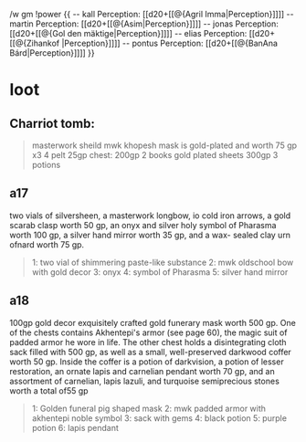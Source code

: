 /w gm !power {{ 
-- kall Perception: [[d20+[[@{Agril Imma|Perception}]]]]
-- martin Perception: [[d20+[[@{Asim|Perception}]]]]
-- jonas Perception: [[d20+[[@{Gol den mäktige|Perception}]]]]
-- elias Perception: [[d20+[[@{Zihankof |Perception}]]]]
-- pontus Perception: [[d20+[[@{BanAna Bárd|Perception}]]]]
}}
# loot
## Charriot tomb:
> masterwork sheild
> mwk khopesh
>  mask is gold-plated and worth 75 gp x3
>  4 pelt 25gp
chest: 200gp
> 2 books gold plated sheets 300gp
> 3 potions

## a17
two vials of silversheen, a
masterwork longbow, io cold iron arrows, a gold scarab
clasp worth 50 gp, an onyx and silver holy symbol of
Pharasma worth 100 gp, a silver hand mirror worth 35 gp,
and a wax- sealed clay urn ofnard worth 75 gp.

> 1: two vial of shimmering paste-like substance
> 2: mwk oldschool bow with gold decor
> 3: onyx
> 4: symbol of Pharasma
> 5: silver hand mirror

## a18
100gp gold decor
exquisitely crafted gold funerary mask
worth 500 gp. One of the chests contains Akhentepi's
armor (see page 60), the magic suit of padded armor he
wore in life. The other chest holds a disintegrating cloth
sack filled with 500 gp, as well as a small, well-preserved
darkwood coffer worth 50 gp. Inside the coffer is a potion
of darkvision, a potion of lesser restoration, an ornate lapis
and carnelian pendant worth 70 gp, and an assortment of
carnelian, lapis lazuli, and turquoise semiprecious stones
worth a total of55 gp

> 1: Golden funeral pig shaped mask
> 2: mwk padded armor with akhentepi noble symbol
> 3: sack with gems
> 4: black potion
> 5: purple potion
> 6: lapis pendant